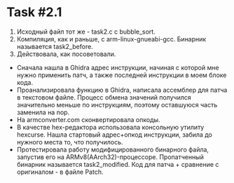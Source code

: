 # Task #2.1
1. Исходный файл тот же - task2.c с bubble_sort.
2. Компиляция, как и раньше, с arm-linux-gnueabi-gcc.
Бинарник называется task2_before.
3. Действовала, как посоветовали. 
* Сначала нашла в Ghidra адрес инструкции, начиная с которой мне нужно применить патч, а также последней инструкции в моем блоке кода.
* Проанализировала функцию в Ghidra, написала ассемблер для патча в текстовом файле. Процесс обмена значений получился значительно меньше по инструкциям, поэтому оставшуюся часть заменила на nop.
* На armconverter.com сконвертировала опкоды.
* В качестве hex-редактора использовала консольную утилиту hexcurse. Нашла стартовый адрес+опкод инструкции, забила до нужного места то, что получилось.
* Протестировала работу модифицированного бинарного файла, запустив его на ARMv8(AArch32)-процессоре.
Пропатченный бинарник называется task2_modified.
Код для патча + сравнение с оригиналом - в файле Patch.
